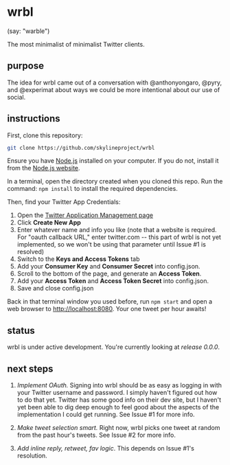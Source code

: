 # wrbl
(say: "warble")

The most minimalist of minimalist Twitter clients.

## purpose
The idea for wrbl came out of a conversation with @anthonyongaro, @pyry, and @experimat about ways we could be more intentional about our use of social.

## instructions
First, clone this repository:

```bash
git clone https://github.com/skylineproject/wrbl
```

Ensure you have [Node.js](http://nodejs.org) installed on your computer. If you do not, install it from the [Node.js website](http://nodejs.org).

In a terminal, open the directory created when you cloned this repo. Run the command: ```npm install``` to install the required dependencies.

Then, find your Twitter App Credentials:
1. Open the [Twitter Application Management page](https://apps.twitter.com)
2. Click **Create New App**
3. Enter whatever name and info you like (note that a website is required. For "oauth callback URL," enter twitter.com -- this part of wrbl is not yet implemented, so we won't be using that parameter until Issue #1 is resolved)
4. Switch to the **Keys and Access Tokens** tab
5. Add your **Consumer Key** and **Consumer Secret** into config.json.
6. Scroll to the bottom of the page, and generate an **Access Token**.
7. Add your **Access Token** and **Access Token Secret** into config.json.
8. Save and close config.json

Back in that terminal window you used before, run ```npm start``` and open a web browser to [http://localhost:8080](http://localhost:8080). Your one tweet per hour awaits!


## status
wrbl is under active development. You're currently looking at *release 0.0.0*.

## next steps
1. *Implement OAuth.* Signing into wrbl should be as easy as logging in with your Twitter username and password. I simply haven't figured out how to do that yet. Twitter has some good info on their dev site, but I haven't yet been able to dig deep enough to feel good about the aspects of the implementation I could get running. See Issue #1 for more info.

2. *Make tweet selection smart.* Right now, wrbl picks one tweet at random from the past hour's tweets. See Issue #2 for more info.

3. *Add inline reply, retweet, fav logic*. This depends on Issue #1's resolution.
